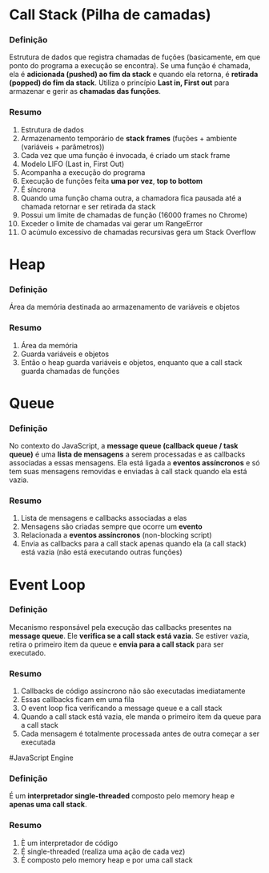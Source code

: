 # Call Stack (Pilha de camadas)

### Definição
Estrutura de dados que registra chamadas de fuções (basicamente, em que ponto do programa a execução se encontra).
Se uma função é chamada, ela é **adicionada (pushed) ao fim da stack** e quando ela retorna, é **retirada (popped) do fim da stack**.
Utiliza o princípio **Last in, First out** para armazenar e gerir as **chamadas das funções**.

### Resumo

1. Estrutura de dados
2. Armazenamento temporário de **stack frames** (fuções + ambiente (variáveis + parâmetros))
3. Cada vez que uma função é invocada, é criado um stack frame
4. Modelo LIFO (Last in, First Out)
5. Acompanha a execução do programa
6. Execução de funções feita **uma por vez**, **top to bottom**
7. É síncrona
8. Quando uma função chama outra, a chamadora fica pausada até a chamada retornar e ser retirada da stack
9. Possui um limite de chamadas de função (16000 frames no Chrome)
10. Exceder o limite de chamadas vai gerar um RangeError
11. O acúmulo excessivo de chamadas recursivas gera um Stack Overflow

# Heap

### Definição
Área da memória destinada ao armazenamento de variáveis e objetos

### Resumo
1. Área da memória
2. Guarda variáveis e objetos
3. Então o heap guarda variáveis e objetos, enquanto que a call stack guarda chamadas de funções

# Queue

### Definição

No contexto do JavaScript, a **message queue (callback queue / task queue)** é uma **lista de mensagens** 
a serem processadas e as callbacks associadas a essas mensagens. Ela está ligada a **eventos assíncronos** e 
só tem suas mensagens removidas e enviadas à call stack quando ela está vazia.

### Resumo

1. Lista de mensagens e callbacks associadas a elas
2. Mensagens são criadas sempre que ocorre um **evento**
3. Relacionada a **eventos assíncronos** (non-blocking script)
4. Envia as callbacks para a call stack apenas quando ela (a call stack) está vazia (não está executando outras funções)

# Event Loop

### Definição
Mecanismo responsável pela execução das callbacks presentes na **message queue**. Ele **verifica se a call stack está vazia**. Se estiver vazia,
retira o primeiro item da queue e **envia para a call stack** para ser executado.

### Resumo
1. Callbacks de código assíncrono não são executadas imediatamente
2. Essas callbacks ficam em uma fila
3. O event loop fica verificando a message queue e a call stack
4. Quando a call stack está vazia, ele manda o primeiro item da queue para a call stack
5. Cada mensagem é totalmente processada antes de outra começar a ser executada

#JavaScript Engine

### Definição
É um **interpretador single-threaded** composto pelo memory heap e **apenas uma call stack**.

### Resumo
1. È um interpretador de código
2. É single-threaded (realiza uma ação de cada vez)
3. É composto pelo memory heap e por uma call stack

